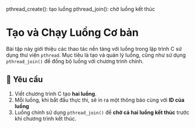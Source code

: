 pthread_create(): tạo luồng
pthread_join(): chờ luồng kết thúc


#   Tạo và Chạy Luồng Cơ bản

Bài tập này giới thiệu các thao tác nền tảng với luồng trong lập trình C sử dụng thư viện `pthread`. Mục tiêu là tạo và quản lý luồng, cũng như sử dụng `pthread_join()` để đồng bộ luồng với chương trình chính.

## 📝 Yêu cầu

1. Viết chương trình C tạo **hai luồng**.
2. Mỗi luồng, khi bắt đầu thực thi, sẽ in ra một thông báo cùng với **ID của luồng**
3. Luồng chính sử dụng `pthread_join()` để **chờ cả hai luồng kết thúc** trước khi chương trình kết thúc.

